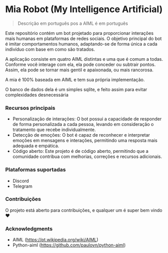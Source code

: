 # Mia Robot (My Intelligence Artificial)

> Descrição em português pos a AIML é em português

Este repositório contém um bot projetado para proporcionar interações mais humanas em plataformas de redes sociais. O objetivo principal do bot é imitar comportamentos humanos, adaptando-se de forma única a cada indivíduo com base em como são tratados.

A aplicação consiste em quatro AIML distintas e uma que é comum a todas. Conforme você interage com ela, ela pode conceder ou subtrair pontos. Assim, ela pode se tornar mais gentil e apaixonada, ou mais rancorosa.

A mia é 100% baseada em AIML e tem sua própria implementação.

O banco de dados dela é um simples sqlite, e feito assim para evitar complexidades desnecessária

### Recursos principais

* Personalização de interações: O bot possui a capacidade de responder de forma personalizada a cada pessoa, levando em consideração o tratamento que recebe individualmente.
* Detecção de emoções: O bot é capaz de reconhecer e interpretar emoções em mensagens e interações, permitindo uma resposta mais adequada e empática.
* Código aberto: Este projeto é de código aberto, permitindo que a comunidade contribua com melhorias, correções e recursos adicionais.

### Plataformas suportadas

* Discord
* Telegram

### Contribuições

O projeto está aberto para contribuições, e qualquer um é super bem vindo ❤

### Acknowledgments

* AIML (<https://pt.wikipedia.org/wiki/AIML>)
* Python-aiml (<https://github.com/paulovn/python-aiml>)

